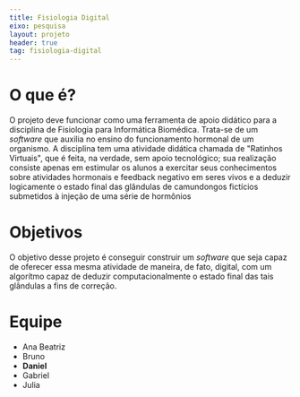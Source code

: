 ```yaml
---
title: Fisiologia Digital
eixo: pesquisa
layout: projeto
header: true
tag: fisiologia-digital
---
```


# O que é?
O projeto deve funcionar como uma ferramenta de apoio didático para a disciplina de Fisiologia para Informática Biomédica. Trata-se de um *software* que auxilia no ensino do funcionamento hormonal de um organismo. A disciplina tem
uma atividade didática chamada de "Ratinhos Virtuais", que é feita, na verdade, sem apoio tecnológico; sua realização consiste apenas em estimular os alunos a exercitar seus conhecimentos sobre atividades hormonais e feedback negativo em seres vivos e a deduzir logicamente o estado final das glândulas de camundongos fictícios submetidos à injeção de uma série de hormônios

# Objetivos
O objetivo desse projeto é conseguir construir um *software* que seja capaz de oferecer essa mesma atividade
de maneira, de fato, digital, com um algorítmo capaz de deduzir computacionalmente o estado final das tais
glândulas a fins de correção.

# Equipe
* Ana Beatriz
* Bruno
* **Daniel**
* Gabriel
* Julia
